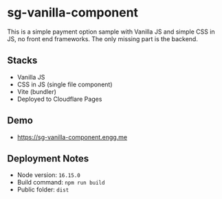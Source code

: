 # sg-vanilla-component

This is a simple payment option sample with Vanilla JS and simple CSS in JS, no front end frameworks. The only missing part is the backend.

## Stacks

- Vanilla JS
- CSS in JS (single file component)
- Vite (bundler)
- Deployed to Cloudflare Pages

## Demo

- https://sg-vanilla-component.engg.me

## Deployment Notes

- Node version: `16.15.0`
- Build command: `npm run build`
- Public folder: `dist`
